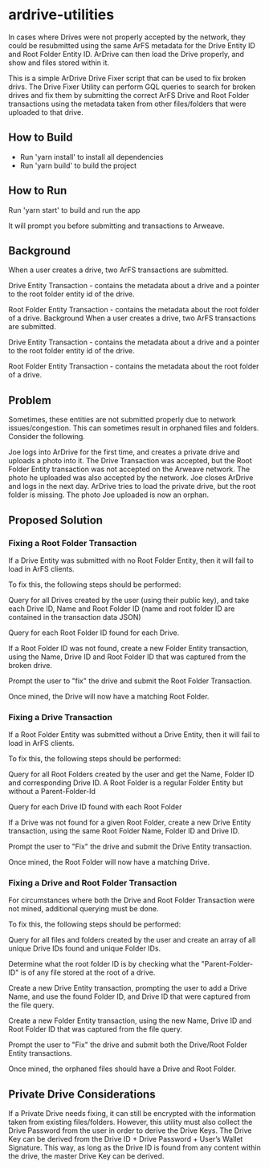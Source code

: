 # ardrive-utilities
In cases where Drives were not properly accepted by the network, they could be resubmitted using the same ArFS metadata for the Drive Entity ID and Root Folder Entity ID.  ArDrive can then load the Drive properly, and show and files stored within it.

This is a simple ArDrive Drive Fixer script that can be used to fix broken drivs. The Drive Fixer Utility can perform GQL queries to search for broken drives and fix them by submitting the correct ArFS Drive and Root Folder transactions using the metadata taken from other files/folders that were uploaded to that drive.

## How to Build
- Run 'yarn install' to install all dependencies
- Run 'yarn build' to build the project

## How to Run 
Run 'yarn start' to build and run the app

It will prompt you before submitting and transactions to Arweave.
## Background
When a user creates a drive, two ArFS transactions are submitted.

Drive Entity Transaction - contains the metadata about a drive and a pointer to the root folder entity id of the drive.

Root Folder Entity Transaction - contains the metadata about the root folder of a drive.
Background
When a user creates a drive, two ArFS transactions are submitted.

Drive Entity Transaction - contains the metadata about a drive and a pointer to the root folder entity id of the drive.

Root Folder Entity Transaction - contains the metadata about the root folder of a drive.

## Problem
Sometimes, these entities are not submitted properly due to network issues/congestion.  This can sometimes result in orphaned files and folders.  Consider the following.  

Joe logs into ArDrive for the first time, and creates a private drive and uploads a photo into it.  The Drive Transaction was accepted, but the Root Folder Entity transaction was not accepted on the Arweave network.  The photo he uploaded was also accepted by the network.  Joe closes ArDrive and logs in the next day.  ArDrive tries to load the private drive, but the root folder is missing. The photo Joe uploaded is now an orphan.

## Proposed Solution

### Fixing a Root Folder Transaction
If a Drive Entity was submitted with no Root Folder Entity, then it will fail to load in ArFS clients.

To fix this, the following steps should be performed:

Query for all Drives created by the user (using their public key), and take each Drive ID, Name and Root Folder ID (name and root folder ID are contained in the transaction data JSON)

Query for each Root Folder ID found for each Drive.

If a Root Folder ID was not found, create a new Folder Entity transaction, using the Name, Drive ID and Root Folder ID that was captured from the broken drive.

Prompt the user to "fix" the drive and submit the Root Folder Transaction.

Once mined, the Drive will now have a matching Root Folder.

### Fixing a Drive Transaction
If a Root Folder Entity was submitted without a Drive Entity, then it will fail to load in ArFS clients.

To fix this, the following steps should be performed:

Query for all Root Folders created by the user and get the Name, Folder ID and corresponding Drive ID.  A Root Folder is a regular Folder Entity but without a Parent-Folder-Id

Query for each Drive ID found with each Root Folder

If a Drive was not found for a given Root Folder, create a new Drive Entity transaction, using the same Root Folder Name, Folder ID and Drive ID.

Prompt the user to "Fix" the drive and submit the Drive Entity transaction.

Once mined, the Root Folder will now have a matching Drive.

### Fixing a Drive and Root Folder Transaction
For circumstances where both the Drive and Root Folder Transaction were not mined, additional querying must be done.

To fix this, the following steps should be performed:

Query for all files and folders created by the user and create an array of all unique Drive IDs found and unique Folder IDs.

Determine what the root folder ID is by checking what the "Parent-Folder-ID" is of any file stored at the root of a drive.

Create a new Drive Entity transaction, prompting the user to add a Drive Name, and use the found Folder ID, and Drive ID that were captured from the file query.

Create a new Folder Entity transaction, using the new Name, Drive ID and Root Folder ID that was captured from the file query.

Prompt the user to "Fix" the drive and submit both the Drive/Root Folder Entity transactions.

Once mined, the orphaned files should have a Drive and Root Folder.

## Private Drive Considerations
If a Private Drive needs fixing, it can still be encrypted with the information taken from existing files/folders.  However, this utility must also collect the Drive Password from the user in order to derive the Drive Keys.  The Drive Key can be derived from the Drive ID + Drive Password + User’s Wallet Signature.  This way, as long as the Drive ID is found from any content within the drive, the master Drive Key can be derived.


